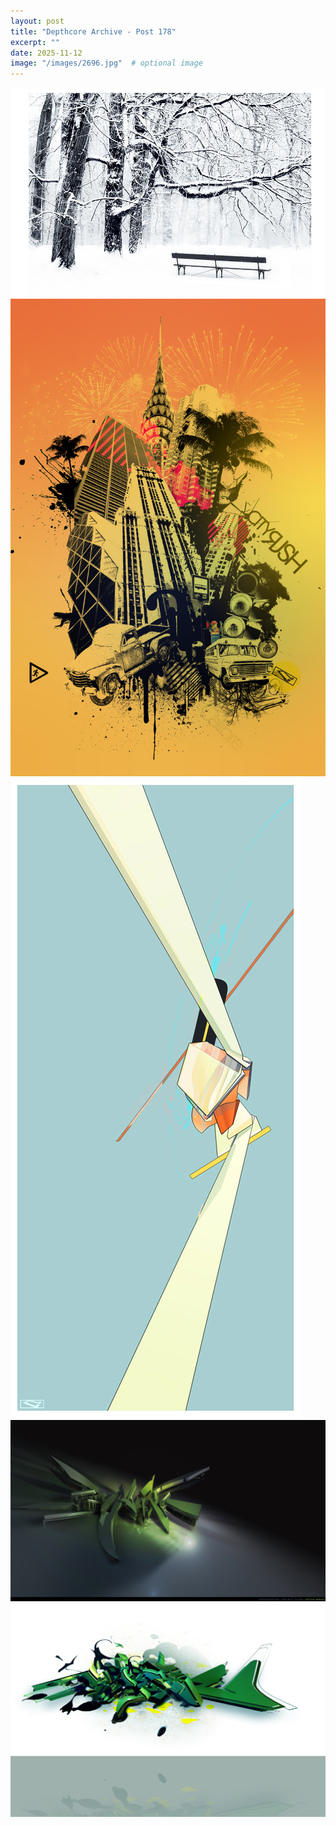 ```yaml
---
layout: post
title: "Depthcore Archive - Post 178"
excerpt: ""
date: 2025-11-12
image: "/images/2696.jpg"  # optional image
---
```


<img src="/images/2696.jpg">
<img src="/images/2697.jpg" alt="2697.jpg"/>
<img src="/images/2702.jpg" alt="2702.jpg"/>
<img src="/images/2706.jpg" alt="2706.jpg"/>
<img src="/images/2707.jpg" alt="2707.jpg"/>
